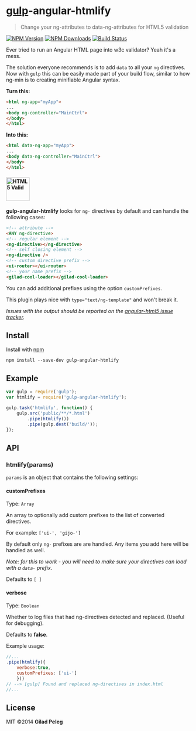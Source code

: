 # [gulp](https://github.com/wearefractal/gulp)-angular-htmlify

> Change your ng-attributes to data-ng-attributes for HTML5 validation

[![NPM Version](http://img.shields.io/npm/v/gulp-angular-htmlify.svg?style=flat)](https://npmjs.org/package/gulp-angular-htmlify)
[![NPM Downloads](http://img.shields.io/npm/dm/gulp-angular-htmlify.svg?style=flat)](https://npmjs.org/package/gulp-angular-htmlify)
[![Build Status](http://img.shields.io/travis/pgilad/gulp-angular-htmlify.svg?style=flat)](https://travis-ci.org/pgilad/gulp-angular-htmlify)

Ever tried to run an Angular HTML page into w3c validator? Yeah it's a mess.

The solution everyone recommends is to add `data` to all your `ng` directives.
Now with `gulp` this can be easily made part of your build flow, similar to how
ng-min is to creating minifiable Angular syntax.

**Turn this:**
```html
<html ng-app="myApp">
...
<body ng-controller="MainCtrl">
</body>
</html>
```

**Into this:**
```html
<html data-ng-app="myApp">
...
<body data-ng-controller="MainCtrl">
</body>
</html>
```
#### <img src="http://www.w3.org/html/logo/downloads/HTML5_Logo_256.png" alt="HTML5 Valid" width="64" height="64"/>

**gulp-angular-htmlify** looks for `ng-` directives by default and can handle the following cases:
```html
<!-- attribute -->
<ANY ng-directive>
<!-- regular element -->
<ng-directive></ng-directive>
<!-- self closing element -->
<ng-directive />
<!-- custom directive prefix -->
<ui-router></ui-router>
<!-- your name prefix -->
<gilad-cool-loader></gilad-cool-loader>
```

You can add additional prefixes using the option `customPrefixes`.

This plugin plays nice with `type="text/ng-template"` and won't break it.

*Issues with the output should be reported on the [angular-html5 issue tracker](https://github.com/pgilad/angular-html5/issues).*

## Install

Install with [npm](https://npmjs.org/package/gulp-angular-htmlify)

```
npm install --save-dev gulp-angular-htmlify
```

## Example

```js
var gulp = require('gulp');
var htmlify = require('gulp-angular-htmlify');

gulp.task('htmlify', function() {
    gulp.src('public/**/*.html')
        .pipe(htmlify())
        .pipe(gulp.dest('build/'));
});
```

## API

### htmlify(params)

`params` is an object that contains the following settings:

#### customPrefixes

Type: `Array`

An array to optionally add custom prefixes to the list of converted directives.

For example: `['ui-', 'gijo-']`

By default only `ng-` prefixes are are handled. Any items you add here will be handled as well.

*Note: for this to work - you will need to make sure your directives can load with a `data-` prefix.*

Defaults to `[ ]`

#### verbose

Type: `Boolean`

Whether to log files that had ng-directives detected and replaced. (Useful for debugging).

Defaults to **false**.

Example usage:
```js
//...
.pipe(htmlify({
    verbose:true,
    customPrefixes: ['ui-']
    }))
// --> [gulp] Found and replaced ng-directives in index.html
//...
```

## License

MIT ©2014 **Gilad Peleg**
